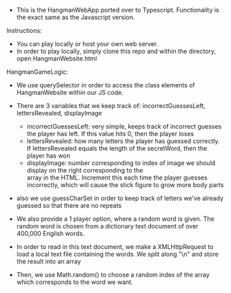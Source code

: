 * This is the HangmanWebApp ported over to Typescript. Functionality is the exact same as the Javascript version.

Instructions:
- You can play locally or host your own web server.
- In order to play locally, simply clone this repo and within the directory, open HangmanWebsite.html

HangmanGameLogic:
- We use querySelector in order to access the class elements of HangmanWebsite within our JS code.
- There are 3 variables that we keep track of: incorrectGuessesLeft, lettersRevealed, displayImage
  - incorrectGuessesLeft: very simple, keeps track of incorrect guesses the player has left. If this
    value hits 0, then the player loses
  - lettersRevealed: how many letters the player has guessed correctly. If lettersRevealed equals
    the length of the secretWord, then the player has won
  - displayImage: number corresponding to index of image we should display on the right corresponding
    to the <div> array in the HTML. Increment this each time the player guesses incorrectly, which will
    cause the stick figure to grow more body parts
- also we use guessCharSet in order to keep track of letters we've already guessed so that there are no
  repeats

- We also provide a 1 player option, where a random word is given. The random word is chosen from a dictionary
  text document of over 400,000 English words.
- In order to read in this text document, we make a XMLHttpRequest to load a local text file containing
  the words. We split along "\n" and store the result into an array
- Then, we use Math.random() to choose a random index of the array which corresponds to the word we want.

